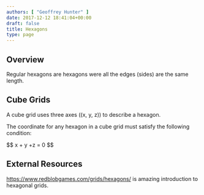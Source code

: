 ```yaml
---
authors: [ "Geoffrey Hunter" ]
date: 2017-12-12 18:41:04+00:00
draft: false
title: Hexagons
type: page
---
```


## Overview

Regular hexagons are hexagons were all the edges (sides) are the same length.

## Cube Grids

A cube grid uses three axes \((x, y, z)\) to describe a hexagon.

The coordinate for any hexagon in a cube grid must satisfy the following condition:

<div>$$ x + y +z = 0 $$</div>

## External Resources

https://www.redblobgames.com/grids/hexagons/ is amazing introduction to hexagonal grids.
